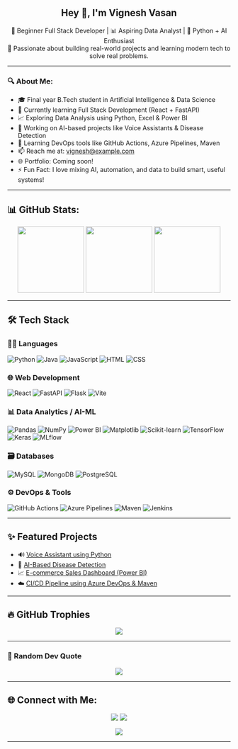 <h2 align="center">Hey 👋, I'm Vignesh Vasan</h2>
<p align="center">
  🚀 Beginner Full Stack Developer | 📊 Aspiring Data Analyst | 🤖 Python + AI Enthusiast <br>
  🔧 Passionate about building real-world projects and learning modern tech to solve real problems.
</p>

---

### 🔍 About Me:
- 🎓 Final year B.Tech student in Artificial Intelligence & Data Science  
- 🌱 Currently learning Full Stack Development (React + FastAPI)  
- 📈 Exploring Data Analysis using Python, Excel & Power BI  
- 🤖 Working on AI-based projects like Voice Assistants & Disease Detection  
- 🧰 Learning DevOps tools like GitHub Actions, Azure Pipelines, Maven  
- 📫 Reach me at: [vignesh@example.com](mailto:vignesh@example.com)  
- 🌐 Portfolio: Coming soon!  
- ⚡ Fun Fact: I love mixing AI, automation, and data to build smart, useful systems!  

---

## 📊 GitHub Stats:
<p align="center">
  <img src="https://github-readme-stats.vercel.app/api?username=vignesh-vasan&theme=dark&hide_border=false&include_all_commits=true&count_private=true" height="150"/> 
  <img src="https://streak-stats.demolab.com?user=vignesh-vasan&theme=dark&hide_border=false" height="150"/>
  <img src="https://github-readme-stats.vercel.app/api/top-langs/?username=vignesh-vasan&layout=compact&theme=dark&hide_border=false" height="150"/>
</p>

---

## 🛠️ Tech Stack

### 👨‍💻 Languages
![Python](https://img.shields.io/badge/-Python-05122A?style=flat&logo=python) 
![Java](https://img.shields.io/badge/-Java-05122A?style=flat&logo=java)
![JavaScript](https://img.shields.io/badge/-JavaScript-05122A?style=flat&logo=javascript)
![HTML](https://img.shields.io/badge/-HTML5-05122A?style=flat&logo=html5)
![CSS](https://img.shields.io/badge/-CSS3-05122A?style=flat&logo=css3)

### 🌐 Web Development
![React](https://img.shields.io/badge/-React-05122A?style=flat&logo=react)
![FastAPI](https://img.shields.io/badge/-FastAPI-05122A?style=flat&logo=fastapi)
![Flask](https://img.shields.io/badge/-Flask-05122A?style=flat&logo=flask)
![Vite](https://img.shields.io/badge/-Vite-05122A?style=flat&logo=vite)

### 📊 Data Analytics / AI-ML
![Pandas](https://img.shields.io/badge/-Pandas-05122A?style=flat&logo=pandas)
![NumPy](https://img.shields.io/badge/-NumPy-05122A?style=flat&logo=numpy)
![Power BI](https://img.shields.io/badge/-Power%20BI-05122A?style=flat&logo=powerbi)
![Matplotlib](https://img.shields.io/badge/-Matplotlib-05122A?style=flat&logo=matplotlib)
![Scikit-learn](https://img.shields.io/badge/-Scikit--Learn-05122A?style=flat&logo=scikitlearn)
![TensorFlow](https://img.shields.io/badge/-TensorFlow-05122A?style=flat&logo=tensorflow)
![Keras](https://img.shields.io/badge/-Keras-05122A?style=flat&logo=keras)
![MLflow](https://img.shields.io/badge/-MLflow-05122A?style=flat&logo=mlflow)

### 🗃️ Databases
![MySQL](https://img.shields.io/badge/-MySQL-05122A?style=flat&logo=mysql)
![MongoDB](https://img.shields.io/badge/-MongoDB-05122A?style=flat&logo=mongodb)
![PostgreSQL](https://img.shields.io/badge/-PostgreSQL-05122A?style=flat&logo=postgresql)

### ⚙️ DevOps & Tools
![GitHub Actions](https://img.shields.io/badge/-GitHub%20Actions-05122A?style=flat&logo=githubactions)
![Azure Pipelines](https://img.shields.io/badge/-Azure%20Pipelines-05122A?style=flat&logo=azurepipelines)
![Maven](https://img.shields.io/badge/-Maven-05122A?style=flat&logo=apachemaven)
![Jenkins](https://img.shields.io/badge/-Jenkins-05122A?style=flat&logo=jenkins)

---

## ✨ Featured Projects
- 🔊 [Voice Assistant using Python](https://github.com/vignesh-vasan/voice-assistant)
- 🧠 [AI-Based Disease Detection](https://github.com/vignesh-vasan/disease-detection)
- 📈 [E-commerce Sales Dashboard (Power BI)](https://github.com/vignesh-vasan/powerbi-sales-dashboard)
- ☁️ [CI/CD Pipeline using Azure DevOps & Maven](https://github.com/vignesh-vasan/azure-maven-pipeline)

---

## 🔥 GitHub Trophies
<p align="center">
  <img src="https://github-profile-trophy.vercel.app/?username=vignesh-vasan&theme=radical&no-frame=false&no-bg=false&margin-w=4"/>
</p>

---

### 💬 Random Dev Quote
<p align="center">
  <img src="https://quotes-github-readme.vercel.app/api?type=horizontal&theme=radical"/>
</p>

---

## 🌐 Connect with Me:
<p align="center">
  <a href="https://www.linkedin.com/in/vignesh-vasan/"><img src="https://img.shields.io/badge/-LinkedIn-%230077B5?style=flat&logo=linkedin"/></a>
  <a href="https://www.instagram.com/vignesh._vasan"><img src="https://img.shields.io/badge/-Instagram-%23E4405F?style=flat&logo=instagram&logoColor=white"/></a>
</p>

<p align="center">
  <img src="https://visitcount.itsvg.in/api?id=vignesh-vasan&icon=0&color=0"/>
</p>

---

<!-- Proudly created by Vignesh Vasan -->
